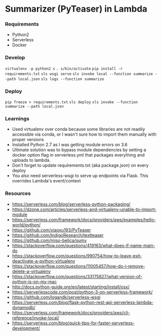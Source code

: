 # Summarizer (PyTeaser) in Lambda

### Requirements
- Python2
- Serverless
- Docker

### Develop
`virtualenv -p python2 s`
`. s/bin/activate`
`pip install -r requirements.txt`
`sls wsgi serve`
`sls invoke local --function summarize --path local.json`
`sls logs --function summarize`

### Deploy
`pip freeze > requirements.txt`
`sls deploy`
`sls invoke --function summarize --path local.json`

### Learnings
- Used virtualenv over conda because some libraries are not readily accessible via conda, or I wasn't sure how to import them manually with proper versions
- Installed Python 2.7 as I was getting module errors on 3.6
- Ultimate solution was to bypass module dependencies by setting a docker option flag in serverless.yml that packages everything and uploads to lambda.
- Don't forget to update requirements.txt (aka package.json) on every deploy
- You also need serverless-wsgi to serve up endpoints via Flask. This overrides Lambda's event/context

### Resources
- https://serverless.com/blog/serverless-python-packaging/
- https://dzone.com/articles/serverless-and-virtualenv-unable-to-import-module
- https://serverless.com/framework/docs/providers/aws/examples/hello-world/python/
- https://github.com/xiaoxu193/PyTeaser
- https://github.com/IndigoResearch/textteaser
- https://github.com/miso-belica/sumy
- https://stackoverflow.com/questions/419163/what-does-if-name-main-do
- https://stackoverflow.com/questions/990754/how-to-leave-exit-deactivate-a-python-virtualenv
- https://stackoverflow.com/questions/11005457/how-do-i-remove-delete-a-virtualenv
- https://stackoverflow.com/questions/33175827/what-version-of-python-is-on-my-mac
- http://docs.python-guide.org/en/latest/starting/install/osx/
- https://serverlesscode.com/post/python-3-on-serverless-framework/
- https://github.com/logandk/serverless-wsgi
- https://serverless.com/blog/flask-python-rest-api-serverless-lambda-dynamodb/
- https://serverless.com/framework/docs/providers/aws/cli-reference/invoke-local/
- https://serverless.com/blog/quick-tips-for-faster-serverless-development/

